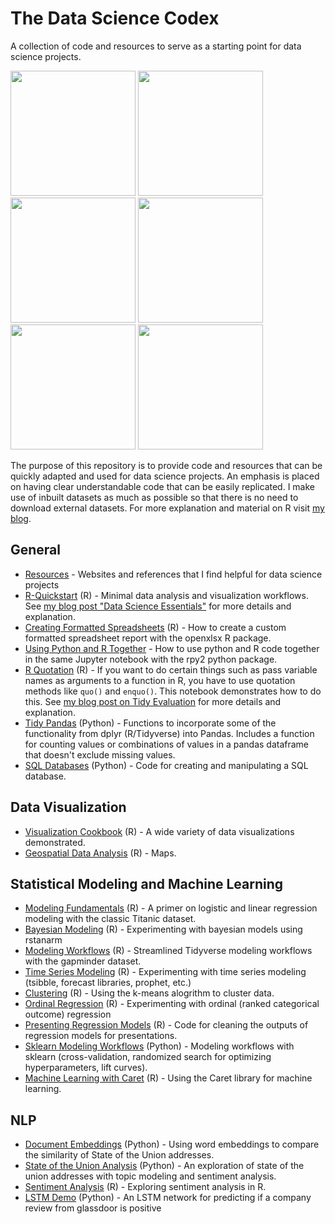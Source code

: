 # The Data Science Codex

A collection of code and resources to serve as a starting point for data science projects. 

<span>
<a href = "https://github.com/jessecambon/Data-Science-Cookbook/blob/master/R/Visualization_Cookbook.md#lollipop"><img src="https://github.com/jessecambon/Data-Science-Cookbook/blob/master/rmd_images/Visualization_Cookbook/lollipop-1.png" height="200px"/></a>
<a href = "https://github.com/jessecambon/Data-Science-Cookbook/blob/master/R/Visualization_Cookbook.md#bubbleplot"><img src="https://github.com/jessecambon/Data-Science-Cookbook/blob/master/rmd_images/Visualization_Cookbook/bubbleplot-1.png" height="200px"/></a>
<a href = "https://github.com/jessecambon/Data-Science-Cookbook/blob/master/R/Geospatial_Analysis.md"><img src="https://github.com/jessecambon/Data-Science-Codex/blob/master/rmd_images/Geospatial_Analysis/unnamed-chunk-2-1.png" height="200px"/></a> 
<a href = "https://github.com/jessecambon/Data-Science-Cookbook/blob/master/R/Visualization_Cookbook/Visualization_Cookbook.md#ridgeplot"><img src="https://raw.githubusercontent.com/jessecambon/Data-Science-Codex/master/rmd_images/Visualization_Cookbook/ridge-1.png" height="200px"/></a> 
<a href = "https://github.com/jessecambon/Data-Science-Cookbook/blob/master/R/Titanic.md#logistic-regression-model"><img src="https://github.com/jessecambon/Data-Science-Codex/blob/master/rmd_images/Titanic/logistic-regression-2.png" height="200px"/></a> 
<a href = "https://github.com/jessecambon/Data-Science-Cookbook/blob/master/R/Titanic.md#logistic-regression-model"><img src="https://github.com/jessecambon/Data-Science-Cookbook/blob/master/rmd_images/Titanic/logistic-regression-1.png" height="200px"/></a> 
</span>


The purpose of this repository is to provide code and resources that can be quickly adapted and used for data science projects. An emphasis is placed on having clear understandable code that can be easily replicated. I make use of inbuilt datasets as much as possible so that there is no need to download external datasets. For more explanation and material on R visit [my blog](https://jessecambon.github.io/).


## General 
* [Resources](Resources.md) - Websites and references that I find helpful for data science projects
* [R-Quickstart](R/R-Quickstart.md) (R) - Minimal data analysis and visualization workflows. See [my blog post "Data Science Essentials"](https://jessecambon.github.io/2020/01/12/data-science-essentials.html) for more details and explanation.
* [Creating Formatted Spreadsheets](R/Create_Formatted_Spreadsheet.md) (R) - How to create a custom formatted spreadsheet report with the openxlsx R package.
* [Using Python and R Together](Python/R-Python-Hybrid.ipynb) - How to use python and R code together in the same Jupyter notebook with the rpy2 python package.
* [R Quotation](R/R_Quotation.md) (R) - If you want to do certain things such as pass variable names as arguments to a function in R, you have to use quotation methods like `quo()` and `enquo()`. This notebook demonstrates how to do this. See [my blog post on Tidy Evaluation](https://jessecambon.github.io/2019/12/08/practical-tidy-evaluation.html) for more details and explanation.
* [Tidy Pandas](Python/Tidy_Pandas.ipynb) (Python) - Functions to incorporate some of the functionality from dplyr (R/Tidyverse) into Pandas. Includes a function for counting values or combinations of values in a pandas dataframe that doesn't exclude missing values.
* [SQL Databases](Python/SQL_Databases.ipynb) (Python) - Code for creating and manipulating a SQL database.

## Data Visualization
* [Visualization Cookbook](R/Visualization_Cookbook.md) (R) - A wide variety of data visualizations demonstrated.
* [Geospatial Data Analysis](R/Geospatial_Analysis.md) (R) - Maps.

## Statistical Modeling and Machine Learning
* [Modeling Fundamentals](R/Titanic.md) (R) - A primer on logistic and linear regression modeling with the classic Titanic dataset.
* [Bayesian Modeling](R/Bayesian_Modeling.md) (R) - Experimenting with bayesian models using rstanarm
* [Modeling Workflows](R/Modeling_Workflow.md) (R) - Streamlined Tidyverse modeling workflows with the gapminder dataset.
* [Time Series Modeling](R/Time_Series_Modeling.md) (R) - Experimenting with time series modeling (tsibble, forecast libraries, prophet, etc.)
* [Clustering](R/Clustering.md) (R) - Using the k-means alogrithm to cluster data.
* [Ordinal Regression](R/Ordinal_Regression.md) (R) - Experimenting with ordinal (ranked categorical outcome) regression
* [Presenting Regression Models](R/Regression-Model-Tidying.md) (R) - Code for cleaning the outputs of regression models for presentations.
* [Sklearn Modeling Workflows](Python/Sklearn-Workflow.ipynb) (Python) - Modeling workflows with sklearn (cross-validation, randomized search for optimizing hyperparameters, lift curves).
* [Machine Learning with Caret](R/Caret.md) (R) - Using the Caret library for machine learning.

## NLP 
* [Document Embeddings](Python/state_of_union_embeddings.ipynb) (Python) - Using word embeddings to compare the similarity of State of the Union addresses.
* [State of the Union Analysis](Python/state_of_union_v2.ipynb) (Python) - An exploration of state of the union addresses with topic modeling and sentiment analysis. 
* [Sentiment Analysis](R/Sentiment_Analysis.md) (R) - Exploring sentiment analysis in R.
* [LSTM Demo](Python/LSTM-Demo.ipynb) (Python) - An LSTM network for predicting if a company review from glassdoor is positive
